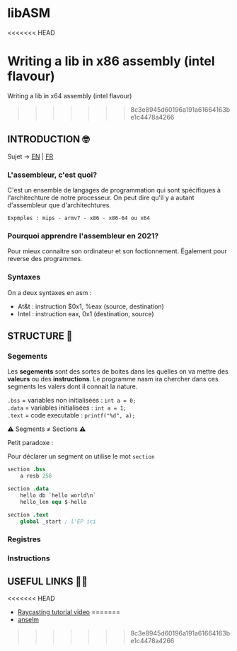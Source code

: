 # libASM
<<<<<<< HEAD

Writing a lib in x86 assembly (intel flavour)
=======
Writing a lib in x64 assembly (intel flavour)
>>>>>>> 8c3e8945d60196a191a61664163be1c4478a4266

## INTRODUCTION 🤓

Sujet -> [EN](https://github.com/tinaserra/libASM/blob/master/links/libasm_en.pdf) | [FR](https://github.com/tinaserra/libASM/blob/master/links/libasm_fr.pdf)

### L'assembleur, c'est quoi?

C'est un ensemble de langages de programmation qui sont spécifiques à l'architechture de notre processeur. On peut dire qu'il y a autant d'assembleur que d'architechtures.

```
Expmples : mips - armv7 - x86 - x86-64 ou x64
```

### Pourquoi apprendre l'assembleur en 2021?

Pour mieux connaitre son ordinateur et son foctionnement. Également pour reverse des programmes.

### Syntaxes

On a deux syntaxes en asm :

* At&t : instruction $0x1, %eax (source, destination)
* Intel : instruction eax, 0x1  (destination, source)

## STRUCTURE 🦄

### Segements

Les **segements** sont des sortes de boites dans les quelles on va mettre des **valeurs** ou des **instructions**. Le programme nasm ira chercher dans ces segments les valers dont il connait la nature.

```.bss```  = variables non initialisées : ```int a = 0;```</br>
```.data``` = variables initialisées : ```int a = 1;```</br>
```.text``` = code executable : ```printf("%d", a);```

⚠️ Segments ≠ Sections ⚠️

Petit paradoxe :</br>

Pour déclarer un segment on utilise le mot ```section```

```s
section .bss
    a resb 256

section .data
    hello db `hello world\n`
    hello_len equ $-hello 

section .text
    global _start ; l'EP ici
```

### Registres

### Instructions

## USEFUL LINKS 🤙🏼
<<<<<<< HEAD

* [Raycasting tutorial video](https://courses.pikuma.com/courses/take/raycasting/lessons/7485598-introduction-and-learning-outcomes)
=======
* [anselm](https://github.com/grumbach/libftASM)
>>>>>>> 8c3e8945d60196a191a61664163be1c4478a4266
